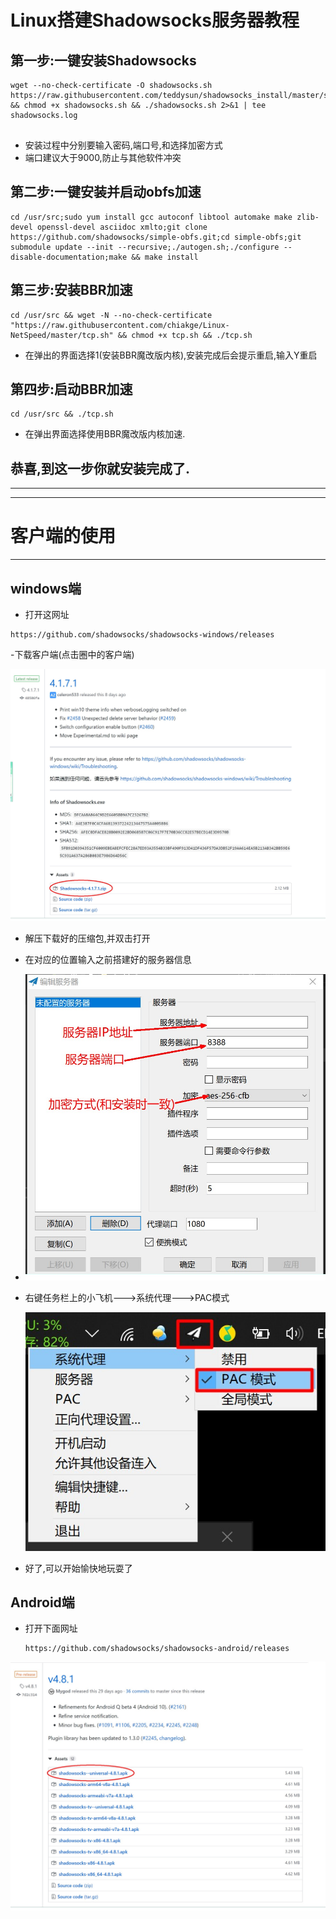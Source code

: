 # Linux搭建Shadowsocks服务器教程





## 第一步:一键安装Shadowsocks



```
wget --no-check-certificate -O shadowsocks.sh https://raw.githubusercontent.com/teddysun/shadowsocks_install/master/shadowsocks.sh && chmod +x shadowsocks.sh && ./shadowsocks.sh 2>&1 | tee shadowsocks.log


```

- 安装过程中分别要输入密码,端口号,和选择加密方式
- 端口建议大于9000,防止与其他软件冲突







## 第二步:一键安装并启动obfs加速



```
cd /usr/src;sudo yum install gcc autoconf libtool automake make zlib-devel openssl-devel asciidoc xmlto;git clone https://github.com/shadowsocks/simple-obfs.git;cd simple-obfs;git submodule update --init --recursive;./autogen.sh;./configure --disable-documentation;make && make install
```







## 第三步:安装BBR加速



```
cd /usr/src && wget -N --no-check-certificate "https://raw.githubusercontent.com/chiakge/Linux-NetSpeed/master/tcp.sh" && chmod +x tcp.sh && ./tcp.sh
```

- 在弹出的界面选择1(安装BBR魔改版内核),安装完成后会提示重启,输入Y重启







## 第四步:启动BBR加速



```
cd /usr/src && ./tcp.sh
```

- 在弹出界面选择使用BBR魔改版内核加速.







## 恭喜,到这一步你就安装完成了.

---

---





# 客户端的使用

---



## windows端



- 打开这网址

```
https://github.com/shadowsocks/shadowsocks-windows/releases
```



-下载客户端(点击圈中的客户端)

![](./image.jpg)





- 解压下载好的压缩包,并双击打开

- 在对应的位置输入之前搭建好的服务器信息
- ![](./client.jpg)









- 右键任务栏上的小飞机--->系统代理--->PAC模式

  ![](./ss.jpg)







- 好了,可以开始愉快地玩耍了











## Android端

- 打开下面网址

  ```
  https://github.com/shadowsocks/shadowsocks-android/releases
  ```








![](./Android.jpg)

